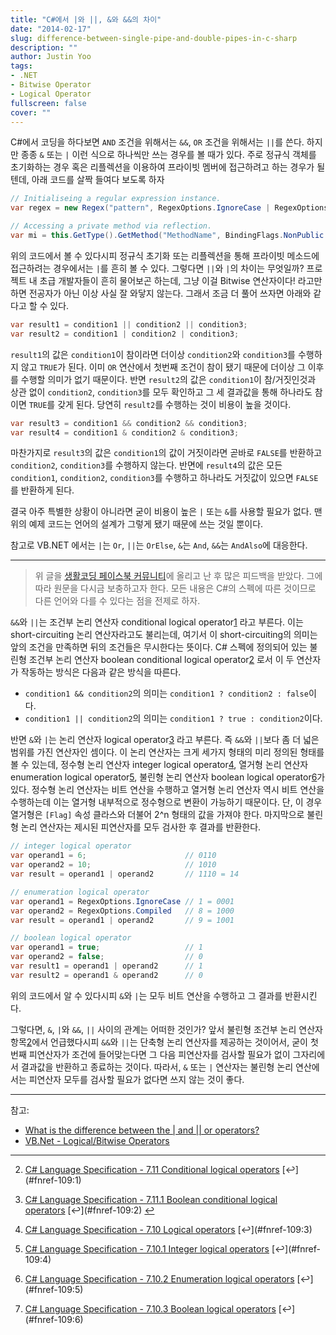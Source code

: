 ```yaml
---
title: "C#에서 |와 ||, &와 &&의 차이"
date: "2014-02-17"
slug: difference-between-single-pipe-and-double-pipes-in-c-sharp
description: ""
author: Justin Yoo
tags:
- .NET
- Bitwise Operator
- Logical Operator
fullscreen: false
cover: ""
---
```


C#에서 코딩을 하다보면 `AND` 조건을 위해서는 `&&`, `OR` 조건을 위해서는 `||`를 쓴다. 하지만 종종 `&` 또는 `|` 이런 식으로 하나씩만 쓰는 경우를 볼 때가 있다. 주로 정규식 객체를 초기화하는 경우 혹은 리플렉션을 이용하여 프라이빗 멤버에 접근하려고 하는 경우가 될텐데, 아래 코드를 살짝 들여다 보도록 하자

```csharp
// Initialiseing a regular expression instance.
var regex = new Regex("pattern", RegexOptions.IgnoreCase | RegexOptions.Compiled);

// Accessing a private method via reflection.
var mi = this.GetType().GetMethod("MethodName", BindingFlags.NonPublic | BindingFlags.Instance);
```

위의 코드에서 볼 수 있다시피 정규식 초기화 또는 리플렉션을 통해 프라이빗 메소드에 접근하려는 경우에서는 `|`를 흔히 볼 수 있다. 그렇다면 `||`와 `|`의 차이는 무엇일까? 프로젝트 내 초급 개발자들이 흔히 물어보곤 하는데, 그냥 이걸 Bitwise 연산자이다! 라고만 하면 전공자가 아닌 이상 사실 잘 와닿지 않는다. 그래서 조금 더 풀어 쓰자면 아래와 같다고 할 수 있다.

```csharp
var result1 = condition1 || condition2 || condition3;
var result2 = condition1 | condition2 | condition3;
```

`result1`의 값은 `condition1`이 참이라면 더이상 `condition2`와 `condition3`를 수행하지 않고 `TRUE`가 된다. 이미 `OR` 연산에서 첫번째 조건이 참이 됐기 때문에 더이상 그 이후를 수행할 의미가 없기 때문이다. 반면 `result2`의 값은 `condition1`이 참/거짓인것과 상관 없이 `condition2`, `condition3`를 모두 확인하고 그 세 결과값을 통해 하나라도 참이면 `TRUE`를 갖게 된다. 당연히 `result2`를 수행하는 것이 비용이 높을 것이다.

```csharp
var result3 = condition1 && condition2 && condition3;
var result4 = condition1 & condition2 & condition3;
```

마찬가지로 `result3`의 값은 `condition1`의 값이 거짓이라면 곧바로 `FALSE`를 반환하고 `condition2`, `condition3`를 수행하지 않는다. 반면에 `result4`의 값은 모든 `condition1`, `condition2`, `condition3`를 수행하고 하나라도 거짓값이 있으면 `FALSE`를 반환하게 된다.

결국 아주 특별한 상황이 아니라면 굳이 비용이 높은 `|` 또는 `&`를 사용할 필요가 없다. 맨 위의 예제 코드는 언어의 설계가 그렇게 됐기 때문에 쓰는 것일 뿐이다.

참고로 VB.NET 에서는 `|`는 `Or`, `||`는 `OrElse`, `&`는 `And`, `&&`는 `AndAlso`에 대응한다.

* * *

> 위 글을 [생활코딩 페이스북 커뮤니티](https://www.facebook.com/groups/codingeverybody/719772688063270)에 올리고 난 후 많은 피드백을 받았다. 그에 따라 원문을 다시금 보충하고자 한다. 모든 내용은 C#의 스펙에 따른 것이므로 다른 언어와 다를 수 있다는 점을 전제로 하자.

`&&`와 `||`는 조건부 논리 연산자 conditional logical operator[1](#fn-109:1) 라고 부른다. 이는 short-circuiting 논리 연산자라고도 불리는데, 여기서 이 short-circuiting의 의미는 앞의 조건을 만족하면 뒤의 조건들은 무시한다는 뜻이다. C# 스펙에 정의되어 있는 불린형 조건부 논리 연산자 boolean conditional logical operator[2](#fn-109:2) 로서 이 두 연산자가 작동하는 방식은 다음과 같은 방식을 따른다.

- `condition1 && condition2`의 의미는 `condition1 ? condition2 : false`이다.
- `condition1 || condition2`의 의미는 `condition1 ? true : condition2`이다.

반면 `&`와 `|`는 논리 연산자 logical operator[3](#fn-109:3) 라고 부른다. 즉 `&&`와 `||`보다 좀 더 넓은 범위를 가진 연산자인 셈이다. 이 논리 연산자는 크게 세가지 형태의 미리 정의된 형태를 볼 수 있는데, 정수형 논리 연산자 integer logical operator[4](#fn-109:4), 열거형 논리 연산자 enumeration logical operator[5](#fn-109:5), 불린형 논리 연산자 boolean logical operator[6](#fn-109:6)가 있다. 정수형 논리 연산자는 비트 연산을 수행하고 열거형 논리 연산자 역시 비트 연산을 수행하는데 이는 열거형 내부적으로 정수형으로 변환이 가능하기 때문이다. 단, 이 경우 열거형은 `[Flag]` 속성 클라스와 더불어 2^n 형태의 값을 가져야 한다. 마지막으로 불린형 논리 연산자는 제시된 피연산자를 모두 검사한 후 결과를 반환한다.

```csharp
// integer logical operator
var operand1 = 6;                      // 0110
var operand2 = 10;                     // 1010
var result = operand1 | operand2       // 1110 = 14

// enumeration logical operator
var operand1 = RegexOptions.IgnoreCase // 1 = 0001
var operand2 = RegexOptions.Compiled   // 8 = 1000
var result = operand1 | operand2       // 9 = 1001

// boolean logical operator
var operand1 = true;                   // 1
var operand2 = false;                  // 0
var result1 = operand1 | operand2      // 1
var result2 = operand1 & operand2      // 0
```

위의 코드에서 알 수 있다시피 `&`와 `|`는 모두 비트 연산을 수행하고 그 결과를 반환시킨다.

그렇다면, `&`, `|`와 `&&`, `||` 사이의 관계는 어떠한 것인가? 앞서 불린형 조건부 논리 연산자 항목[2](#fn-109:2)에서 언급했다시피 `&&`와 `||`는 단축형 논리 연산자를 제공하는 것이어서, 굳이 첫번째 피연산자가 조건에 들어맞는다면 그 다음 피연산자를 검사할 필요가 없이 그자리에서 결과값을 반환하고 종료하는 것이다. 따라서, `&` 또는 `|` 연산자는 불린형 논리 연산에서는 피연산자 모두를 검사할 필요가 없다면 쓰지 않는 것이 좋다.

* * *

참고:

- [What is the difference between the | and || or operators?](http://stackoverflow.com/questions/35301/what-is-the-difference-between-the-and-or-operators)
- [VB.Net - Logical/Bitwise Operators](http://www.tutorialspoint.com/vb.net/vb.net_logical_operators.htm)

* * *

2. [C# Language Specification - 7.11 Conditional logical operators](http://msdn.microsoft.com/en-us/library/aa691310(v=vs.71).aspx) [↩](#fnref-109:1)

4. [C# Language Specification - 7.11.1 Boolean conditional logical operators](http://msdn.microsoft.com/en-us/library/aa691311(v=vs.71).aspx) [↩](#fnref-109:2) [↩](#fnref2:2)

6. [C# Language Specification - 7.10 Logical operators](http://msdn.microsoft.com/en-us/library/aa691306(v=vs.71).aspx) [↩](#fnref-109:3)

8. [C# Language Specification - 7.10.1 Integer logical operators](http://msdn.microsoft.com/en-us/library/aa691307(v=vs.71).aspx) [↩](#fnref-109:4)

10. [C# Language Specification - 7.10.2 Enumeration logical operators](http://msdn.microsoft.com/en-us/library/aa691308(v=vs.71).aspx) [↩](#fnref-109:5)

12. [C# Language Specification - 7.10.3 Boolean logical operators](http://msdn.microsoft.com/en-us/library/aa691309(v=vs.71).aspx) [↩](#fnref-109:6)
